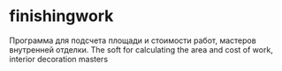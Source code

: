 # finishingwork
Программа для подсчета площади и стоимости работ, мастеров внутренней отделки. 
The soft for calculating the area and cost of work, interior decoration masters
